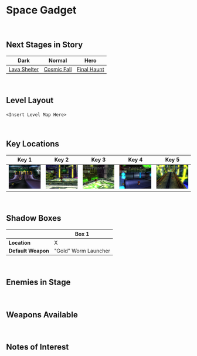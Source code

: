 # Space Gadget

<br />

## Next Stages in Story
|Dark|Normal|Hero|
|--|--|--|
|[Lava Shelter](../LavaShelter)|[Cosmic Fall](../CosmicFall)|[Final Haunt](../FinalHaunt)|

<br />

## Level Layout
```
<Insert Level Map Here>
```

<br />

## Key Locations
|Key 1|Key 2|Key 3|Key 4|Key 5|
|--|--|--|--|--|
|[ ![](../img/SpaceGadget/SpaceGadget-Key1.png) ](../img/SpaceGadget/SpaceGadget-Key1.png)|[ ![](../img/SpaceGadget/SpaceGadget-Key2.png) ](../img/SpaceGadget/SpaceGadget-Key2.png)|[ ![](../img/SpaceGadget/SpaceGadget-Key3.png) ](../img/SpaceGadget/SpaceGadget-Key3.png)|[ ![](../img/SpaceGadget/SpaceGadget-Key4.png) ](../img/SpaceGadget/SpaceGadget-Key4.png)|[ ![](../img/SpaceGadget/SpaceGadget-Key5.png) ](../img/SpaceGadget/SpaceGadget-Key5.png)|

<br />

## Shadow Boxes
| |Box 1|
|-|-|
|__Location__|X|
|__Default Weapon__|"Gold" Worm Launcher|

<br />

## Enemies in Stage

<br />

## Weapons Available

<br />

## Notes of Interest

<br />